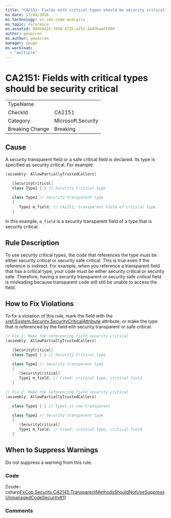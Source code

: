```yaml
---
title: "CA2151: Fields with critical types should be security critical"
ms.date: 11/04/2016
ms.technology: vs-ide-code-analysis
ms.topic: reference
ms.assetid: 09db9d25-7d58-4725-a252-4a07baadf046
author: gewarren
ms.author: gewarren
manager: douge
ms.workload:
  - "multiple"
---
```

# CA2151: Fields with critical types should be security critical
|||
|-|-|
|TypeName||
|CheckId|CA2151|
|Category|Microsoft.Security|
|Breaking Change|Breaking|

## Cause
 A security transparent field or a safe critical field is declared. Its type is specified as security critical. For example:

```csharp
[assembly: AllowPartiallyTrustedCallers]

   [SecurityCritical]
   class Type1 { } // Security Critical type

   class Type2 // Security transparent type
   {
      Type1 m_field; // CA2151, transparent field of critical type
   }

```

 In this example, `m_field` is a security transparent field of a type that is security critical.

## Rule Description
 To use security critical types, the code that references the type must be either security critical or security safe critical. This is true even if the reference is indirect. For example, when you reference a transparent field that has a critical type, your code must be either security critical or security safe. Therefore, having a security transparent or security safe critical field is misleading because transparent code will still be unable to access the field.

## How to Fix Violations
 To fix a violation of this rule, mark the field with the <xref:System.Security.SecurityCriticalAttribute> attribute, or make the type that is referenced by the field eith security transparent or safe critical.

```csharp
// Fix 1: Make the referencing field security critical
[assembly: AllowPartiallyTrustedCallers]

   [SecurityCritical]
   class Type1 { } // Security Critical type

   class Type2 // Security transparent type
   {
      [SecurityCritical]
      Type1 m_field; // Fixed: critical type, critical field
   }

// Fix 2: Make the referencing field security critical
[assembly: AllowPartiallyTrustedCallers]

   class Type1 { } // Type1 is now transparent

   class Type2 // Security transparent type
   {
      [SecurityCritical]
      Type1 m_field; // Fixed: critical type, critical field
   }

```

## When to Suppress Warnings
 Do not suppress a warning from this rule.

### Code
 [!code-csharp[FxCop.Security.CA2145.TransparentMethodsShouldNotUseSuppressUnmanagedCodeSecurity#1](../code-quality/codesnippet/CSharp/ca2151-fields-with-critical-types-should-be-security-critical_1.cs)]

### Comments